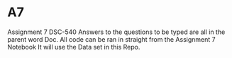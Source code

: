# A7
Assignment 7 DSC-540
Answers to the questions to be typed are all in the parent word Doc. All code can be ran in straight from the Assignment 7 Notebook It will use the Data set in this Repo.
